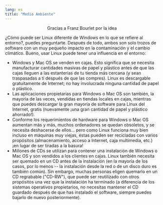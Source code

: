 ```yaml
---
lang: es
title: "Medio Ambiente"
---
```


<p align="center">Gracias a Franz Bourlet por la idea

¿Cómo puede ser Linux diferente de Windows en lo que se refiere al entorno?, puedes preguntarte. Después de todo, ambos son solo trozos de software con un muy pequeño impacto en la contaminación y el cambio climático. Bueno, usar Linux puede tener una influencia en el entorno:

<ul>

<li>Windows y Mac OS se venden en cajas. Esto significa que se necesita manufacturar cantidades masivas de papel y plástico antes de que las cajas lleguen a las estanterías de tu tienda más cercana (y sean traspasadas a tí después de que las compres). Linux es descargable gratuitamente de Internet; no hay involucrada ninguna cantidad de papel o plástico.</li>

<li>Las aplicaciones propietarias para Windows o Mac OS son también, la mayoría de las veces, vendidas en tiendas locales en cajas, mientras que puedes descargar la gran mayoría de software para Linux del Internet, gratis (nuevamente ¡una gran cantidad de papel y plástico ahorrado!).</li>

<li>Conforme los requerimientos de hardware para Windows o Mac OS aumentan más y más, muchos ordenadores se quedan obsoletos, y se necesita deshacerse de ellos... pero como Linux funciona muy bien incluso en máquinas muy viejas, éstas pueden ser recicladas con varios propósitos (almacenamiento, acceso a Internet, caja multimedia, etc.) ¡en lugar de ser tiradas a la basura!</li>

<li>Millones de CDs se utilizan para contener una instalación de Windows o Mac OS y son vendidos a los clientes en cajas. Linux también necesita ser quemado en un CD antes de la instalación (en la mayoría de los casos, por lo menos -- la instalación desde la red o de un disco duro es también común). Sin embargo, muchas personas eligen quemarlo en un CD regrabable ("CD-RW"), que puede ser reutilizado con otros propósitos una vez que la instalación ha terminado (a diferencia de los sistemas operativos propietarios, no necesitas mantener el CD guardado después de que has instalado el software, siempre puedes bajarlo de nuevo posteriormente).</li>

</ul>




